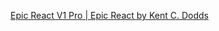 [Epic React V1 Pro | Epic React by Kent C. Dodds](https://www.epicreact.dev/products/epic-react-pro-v1)

